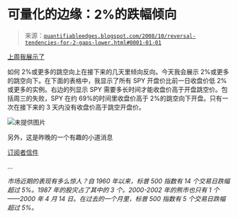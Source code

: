 <!--yml

类别：未分类

日期：2024-05-18 13:35:35

-->

# 可量化的边缘：2%的跌幅倾向

> 来源：[`quantifiableedges.blogspot.com/2008/10/reversal-tendencies-for-2-gaps-lower.html#0001-01-01`](http://quantifiableedges.blogspot.com/2008/10/reversal-tendencies-for-2-gaps-lower.html#0001-01-01)

[上周我展示了](http://quantifiableedges.blogspot.com/2008/10/2-gaps-and-their-tendency-to-pull-back.html)

如何 2%或更多的跳空向上在接下来的几天里倾向反向。今天我会展示 2%或更多的跳空向下。在下面的表格中，我显示了所有 SPY 开盘价比前一日收盘价低 2%或更多的实例。右边的列显示 SPY 需要多长时间才能收盘价高于开盘跳空价。包括周三的失败，SPY 在约 69%的时间里收盘价高于 2%的跳空向下开盘。只有一次在接下来的 3 天内没有收盘价高于跳空开盘价。

![未提供图片](https://blogger.googleusercontent.com/img/b/R29vZ2xl/AVvXsEgZKX1XUy4vWXPerkdWvB9QcNULQ_FIvudcwz7zkKtTKwG6Hq1RGGzeWrauxL0VVRbHolVNqg_2lK1h3ki0LTwNxy2trCUBi-m3_5yfLa_YNEXT2emB7tD1vHUwxAgiAGfMN_fOoZgHCiQ/s1600-h/2008-10-23+2pct+gaps+down.PNG)

另外，这是昨晚的一个有趣的小道消息

[订阅者信件](http://www.quantifiableedges.com/letter)

…

*市场近期的表现有多么惊人？自 1960 年以来，标普 500 指数有 14 个交易日跌幅超过 5%。1987 年的股灾占了其中的 3 个。2000-2002 年的熊市也只有 1 个——2000 年 4 月 14 日。在过去的一个月里，标普 500 指数有 5 个交易日跌幅超过 5%。*
